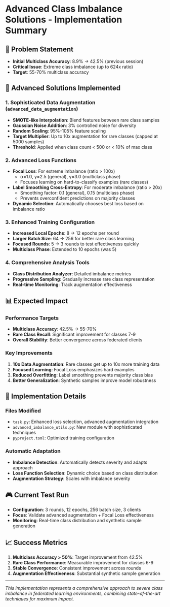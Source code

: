 # Advanced Class Imbalance Solutions - Implementation Summary

## 🎯 Problem Statement
- **Initial Multiclass Accuracy**: 8.9% → 42.5% (previous session)
- **Critical Issue**: Extreme class imbalance (up to 624x ratio)
- **Target**: 55-70% multiclass accuracy

## 🚀 Advanced Solutions Implemented

### 1. Sophisticated Data Augmentation (`advanced_data_augmentation`)
- **SMOTE-like Interpolation**: Blend features between rare class samples
- **Gaussian Noise Addition**: 3% controlled noise for diversity
- **Random Scaling**: 95%-105% feature scaling
- **Target Multiplier**: Up to 10x augmentation for rare classes (capped at 5000 samples)
- **Threshold**: Applied when class count < 500 or < 10% of max class

### 2. Advanced Loss Functions
- **Focal Loss**: For extreme imbalance (ratio > 100x)
  - α=1.0, γ=2.5 (general), γ=3.0 (multiclass phase)
  - Focuses learning on hard-to-classify examples (rare classes)
- **Label Smoothing Cross-Entropy**: For moderate imbalance (ratio > 20x)
  - Smoothing factor: 0.1 (general), 0.15 (multiclass phase)
  - Prevents overconfident predictions on majority classes
- **Dynamic Selection**: Automatically chooses best loss based on imbalance ratio

### 3. Enhanced Training Configuration
- **Increased Local Epochs**: 8 → 12 epochs per round
- **Larger Batch Size**: 64 → 256 for better rare class learning
- **Focused Rounds**: 5 → 3 rounds to test effectiveness quickly
- **Multiclass Phase**: Extended to 10 epochs (was 5)

### 4. Comprehensive Analysis Tools
- **Class Distribution Analyzer**: Detailed imbalance metrics
- **Progressive Sampling**: Gradually increase rare class representation
- **Real-time Monitoring**: Track augmentation effectiveness

## 📊 Expected Impact

### Performance Targets
- **Multiclass Accuracy**: 42.5% → 55-70%
- **Rare Class Recall**: Significant improvement for classes 7-9
- **Overall Stability**: Better convergence across federated clients

### Key Improvements
1. **10x Data Augmentation**: Rare classes get up to 10x more training data
2. **Focused Learning**: Focal Loss emphasizes hard examples
3. **Reduced Overfitting**: Label smoothing prevents majority class bias
4. **Better Generalization**: Synthetic samples improve model robustness

## 🔧 Implementation Details

### Files Modified
- `task.py`: Enhanced loss selection, advanced augmentation integration
- `advanced_imbalance_utils.py`: New module with sophisticated techniques
- `pyproject.toml`: Optimized training configuration

### Automatic Adaptation
- **Imbalance Detection**: Automatically detects severity and adapts approach
- **Loss Function Selection**: Dynamic choice based on class distribution
- **Augmentation Strategy**: Scales with imbalance severity

## 🎮 Current Test Run
- **Configuration**: 3 rounds, 12 epochs, 256 batch size, 3 clients
- **Focus**: Validate advanced augmentation + Focal Loss effectiveness
- **Monitoring**: Real-time class distribution and synthetic sample generation

## 📈 Success Metrics
1. **Multiclass Accuracy > 50%**: Target improvement from 42.5%
2. **Rare Class Performance**: Measurable improvement for classes 6-9
3. **Stable Convergence**: Consistent improvement across rounds
4. **Augmentation Effectiveness**: Substantial synthetic sample generation

---

*This implementation represents a comprehensive approach to severe class imbalance in federated learning environments, combining state-of-the-art techniques for maximum impact.*
